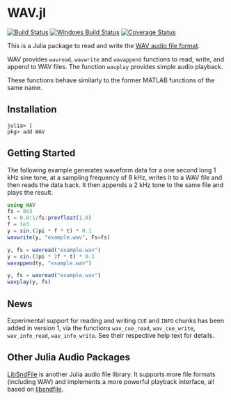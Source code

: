 WAV.jl
======

[![Build Status](https://travis-ci.org/dancasimiro/WAV.jl.png)](https://travis-ci.org/dancasimiro/WAV.jl)
[![Windows Build Status](https://ci.appveyor.com/api/projects/status/github/dancasimiro/wav.jl?branch=master&svg=true)](https://ci.appveyor.com/project/dancasimiro/wav-jl)
[![Coverage Status](https://coveralls.io/repos/dancasimiro/WAV.jl/badge.png)](https://coveralls.io/r/dancasimiro/WAV.jl)

This is a Julia package to read and write the [WAV audio file
format](https://en.wikipedia.org/wiki/WAV).

WAV provides `wavread`, `wavwrite` and `wavappend` functions to read,
write, and append to WAV files. The function `wavplay` provides simple
audio playback.

These functions behave similarly to the former MATLAB functions of the
same name.

Installation
------------

    julia> ]
    pkg> add WAV

Getting Started
---------------

The following example generates waveform data for a one second long 1
kHz sine tone, at a sampling frequency of 8 kHz, writes it to a WAV
file and then reads the data back. It then appends a 2 kHz tone to the
same file and plays the result.

```julia
using WAV
fs = 8e3
t = 0.0:1/fs:prevfloat(1.0)
f = 1e3
y = sin.(2pi * f * t) * 0.1
wavwrite(y, "example.wav", Fs=fs)

y, fs = wavread("example.wav")
y = sin.(2pi * 2f * t) * 0.1
wavappend(y, "example.wav")

y, fs = wavread("example.wav")
wavplay(y, fs)
```

News
----

Experimental support for reading and writing ``CUE`` and ``INFO``
chunks has been added in version 1, via the functions `wav_cue_read`,
`wav_cue_write`, `wav_info_read`, `wav_info_write`. See their
respective help text for details.

Other Julia Audio Packages
--------------------------

[LibSndFile](https://github.com/JuliaAudio/LibSndFile.jl) is another
Julia audio file library. It supports more file formats (including
WAV) and implements a more powerful playback interface, all based on
[libsndfile](http://www.mega-nerd.com/libsndfile/).
